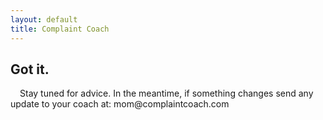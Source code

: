 ```yaml
---
layout: default
title: Complaint Coach
---
```

<h2>Got it.</h2>
<p>
<label style="color: grey; margin-left: 15px; font-size: 2em;"></label>
Stay tuned for advice. In the meantime, if
something changes send any update to
your coach at: mom@complaintcoach.com
</p>
<script type="text/javascript">
      !function(){var analytics=window.analytics=window.analytics||[];if(!analytics.initialize)if(analytics.invoked)window.console&&console.error&&console.error("Segment snippet included twice.");else{analytics.invoked=!0;analytics.methods=["trackSubmit","trackClick","trackLink","trackForm","pageview","identify","group","track","ready","alias","page","once","off","on"];analytics.factory=function(t){return function(){var e=Array.prototype.slice.call(arguments);e.unshift(t);analytics.push(e);return analytics}};for(var t=0;t<analytics.methods.length;t++){var e=analytics.methods[t];analytics[e]=analytics.factory(e)}analytics.load=function(t){var e=document.createElement("script");e.type="text/javascript";e.async=!0;e.src=("https:"===document.location.protocol?"https://":"http://")+"cdn.segment.com/analytics.js/v1/"+t+"/analytics.min.js";var n=document.getElementsByTagName("script")[0];n.parentNode.insertBefore(e,n)};analytics.SNIPPET_VERSION="3.0.1";
      analytics.load('u6w3XltQYI1YVaxYSiWiHJIXmDY8ayaJ');
      }}();
</script>
<script>
    analytics.page('gotit', {});
</script>
